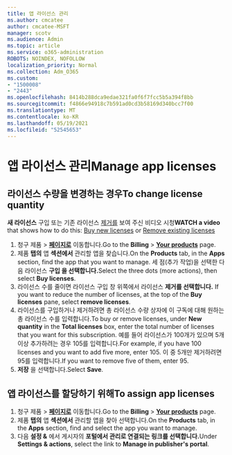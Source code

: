 ```yaml
---
title: 앱 라이선스 관리
ms.author: cmcatee
author: cmcatee-MSFT
manager: scotv
ms.audience: Admin
ms.topic: article
ms.service: o365-administration
ROBOTS: NOINDEX, NOFOLLOW
localization_priority: Normal
ms.collection: Adm_O365
ms.custom:
- "1500008"
- "2443"
ms.openlocfilehash: 8414b288dca9edae321fa0f6f7fcc5b5a394f8bb
ms.sourcegitcommit: f4866e94918c7b591ad0cd3b58169d340bcc7f00
ms.translationtype: MT
ms.contentlocale: ko-KR
ms.lasthandoff: 05/19/2021
ms.locfileid: "52545653"
---
```

# <a name="manage-app-licenses"></a><span data-ttu-id="5591a-102">앱 라이선스 관리</span><span class="sxs-lookup"><span data-stu-id="5591a-102">Manage app licenses</span></span>

## <a name="to-change-license-quantity"></a><span data-ttu-id="5591a-103">라이선스 수량을 변경하는 경우</span><span class="sxs-lookup"><span data-stu-id="5591a-103">To change license quantity</span></span>

<span data-ttu-id="5591a-104">**새 라이선스** 구입 또는 기존 [](https://go.microsoft.com/fwlink/p/?linkid=2154857) 라이선스 [제거를](https://go.microsoft.com/fwlink/p/?linkid=2154938) 보여 주신 비디오 시청</span><span class="sxs-lookup"><span data-stu-id="5591a-104">**WATCH a video** that shows how to do this: [Buy new licenses](https://go.microsoft.com/fwlink/p/?linkid=2154857) or [Remove existing licenses](https://go.microsoft.com/fwlink/p/?linkid=2154938)</span></span>

1. <span data-ttu-id="5591a-105">청구 제품   >  **[페이지로](https://go.microsoft.com/fwlink/p/?linkid=842054)** 이동합니다.</span><span class="sxs-lookup"><span data-stu-id="5591a-105">Go to the **Billing** > **[Your products](https://go.microsoft.com/fwlink/p/?linkid=842054)** page.</span></span>
2. <span data-ttu-id="5591a-106">제품 **탭의** 앱 **섹션에서** 관리할 앱을 찾습니다.</span><span class="sxs-lookup"><span data-stu-id="5591a-106">On the **Products** tab, in the **Apps** section, find the app that you want to manage.</span></span> <span data-ttu-id="5591a-107">세 점(추가 작업)을 선택한 다음 라이선스 **구입 을 선택합니다.**</span><span class="sxs-lookup"><span data-stu-id="5591a-107">Select the three dots (more actions), then select **Buy licenses**.</span></span>
3. <span data-ttu-id="5591a-108">라이선스 수를 줄이면 라이선스 구입 창 위쪽에서 라이선스 **제거를 선택합니다.** </span><span class="sxs-lookup"><span data-stu-id="5591a-108">If you want to reduce the number of licenses, at the top of the **Buy licenses** pane, select **remove licenses**.</span></span>
4. <span data-ttu-id="5591a-109">라이선스를 구입하거나 제거하려면  총 라이선스  수량 상자에 이 구독에 대해 원하는 총 라이선스 수를 입력합니다.</span><span class="sxs-lookup"><span data-stu-id="5591a-109">To buy or remove licenses, under **New quantity** in the **Total licenses** box, enter the total number of licenses that you want for this subscription.</span></span> <span data-ttu-id="5591a-110">예를 들어 라이선스가 100개가 있으며 5개 이상 추가하려는 경우 105를 입력합니다.</span><span class="sxs-lookup"><span data-stu-id="5591a-110">For example, if you have 100 licenses and you want to add five more, enter 105.</span></span> <span data-ttu-id="5591a-111">이 중 5개만 제거하려면 95를 입력합니다.</span><span class="sxs-lookup"><span data-stu-id="5591a-111">If you want to remove five of them, enter 95.</span></span>
5. <span data-ttu-id="5591a-112">**저장** 을 선택합니다.</span><span class="sxs-lookup"><span data-stu-id="5591a-112">Select **Save**.</span></span>

## <a name="to-assign-app-licenses"></a><span data-ttu-id="5591a-113">앱 라이선스를 할당하기 위해</span><span class="sxs-lookup"><span data-stu-id="5591a-113">To assign app licenses</span></span>

1. <span data-ttu-id="5591a-114">청구 제품   >  **[페이지로](https://go.microsoft.com/fwlink/p/?linkid=842054)** 이동합니다.</span><span class="sxs-lookup"><span data-stu-id="5591a-114">Go to the **Billing** > **[Your products](https://go.microsoft.com/fwlink/p/?linkid=842054)** page.</span></span>
2. <span data-ttu-id="5591a-115">제품 **탭의** 앱 **섹션에서** 관리할 앱을 찾아 선택합니다.</span><span class="sxs-lookup"><span data-stu-id="5591a-115">On the **Products** tab, in the **Apps** section, find and select the app you want to manage.</span></span>
3. <span data-ttu-id="5591a-116">다음 **설정 &** 에서 게시자의 **포털에서 관리로 연결되는 링크를 선택합니다.**</span><span class="sxs-lookup"><span data-stu-id="5591a-116">Under **Settings & actions**, select the link to **Manage in publisher's portal**.</span></span>